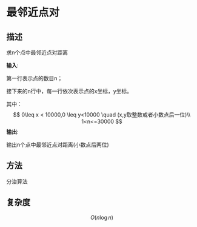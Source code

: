 # 最邻近点对

## 描述

求n个点中最邻近点对距离

**输入**:

第一行表示点的数目n；

接下来的n行中，每一行依次表示点的x坐标，y坐标。

其中：
$$
0\leq x < 10000,0 \leq y<10000 \quad (x,y取整数或者小数点后一位)\\
1<n<=30000
$$
**输出**:

输出n个点中最邻近点对距离(小数点后两位)

## 方法

分治算法

## 复杂度
$$
O(n \log {n})
$$

